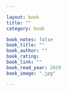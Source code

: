 ```yaml
---

layout: book
title: ""
category: book

book_notes: false
book_title: ""
book_author: ""
book_rating: 
book_link: ""
book_read_year: 2019
book_image: ".jpg"

---
```

